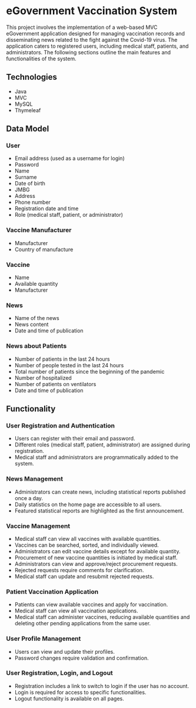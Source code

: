 # eGovernment Vaccination System 
This project involves the implementation of a web-based MVC eGovernment application designed for managing vaccination records and disseminating news related to the fight against the Covid-19 virus. 
The application caters to registered users, including medical staff, patients, and administrators. 
The following sections outline the main features and functionalities of the system.

## Technologies
- Java
- MVC
- MySQL
- Thymeleaf
  
## Data Model

### User
- Email address (used as a username for login)
- Password
- Name
- Surname
- Date of birth
- JMBG
- Address
- Phone number
- Registration date and time
- Role (medical staff, patient, or administrator)

### Vaccine Manufacturer
- Manufacturer
- Country of manufacture

### Vaccine
- Name
- Available quantity
- Manufacturer

### News
- Name of the news
- News content
- Date and time of publication

### News about Patients
- Number of patients in the last 24 hours
- Number of people tested in the last 24 hours
- Total number of patients since the beginning of the pandemic
- Number of hospitalized
- Number of patients on ventilators
- Date and time of publication

## Functionality

### User Registration and Authentication
- Users can register with their email and password.
- Different roles (medical staff, patient, administrator) are assigned during registration.
- Medical staff and administrators are programmatically added to the system.

### News Management
- Administrators can create news, including statistical reports published once a day.
- Daily statistics on the home page are accessible to all users.
- Featured statistical reports are highlighted as the first announcement.

### Vaccine Management
- Medical staff can view all vaccines with available quantities.
- Vaccines can be searched, sorted, and individually viewed.
- Administrators can edit vaccine details except for available quantity.
- Procurement of new vaccine quantities is initiated by medical staff.
- Administrators can view and approve/reject procurement requests.
- Rejected requests require comments for clarification.
- Medical staff can update and resubmit rejected requests.

### Patient Vaccination Application
- Patients can view available vaccines and apply for vaccination.
- Medical staff can view all vaccination applications.
- Medical staff can administer vaccines, reducing available quantities and deleting other pending applications from the same user.

### User Profile Management
- Users can view and update their profiles.
- Password changes require validation and confirmation.

### User Registration, Login, and Logout
- Registration includes a link to switch to login if the user has no account.
- Login is required for access to specific functionalities.
- Logout functionality is available on all pages.
